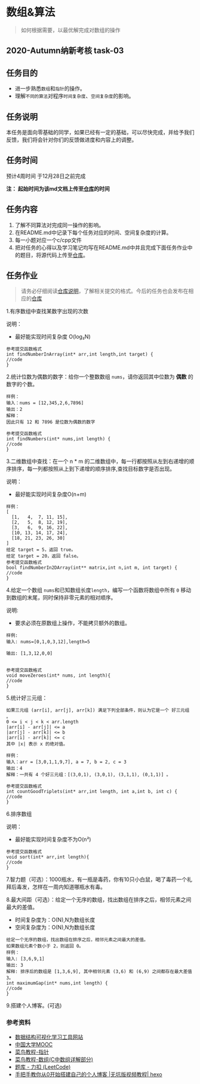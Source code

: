 # 数组&算法

> 如何根据需要，以最优解完成对数组的操作

## 2020-Autumn纳新考核 task-03

## 任务目的

- 进一步熟悉`数组`和`指针`的操作。
- 理解`不同的算法`对程序`时间复杂度`、`空间复杂度`的影响。

## 任务说明

本任务是面向零基础的同学，如果已经有一定的基础，可以尽快完成，并给予我们反馈，我们将会针对你们的反馈做进度和内容上的调整。

## 任务时间

预计4周时间
于12月28日之前完成

__注： 起始时间为该md文档上传至[仓库](https://github.com/TECHF5VE/TechMap)的时间__

## 任务内容

1. 了解不同算法对完成同一操作的影响。
2. 在README.md中记录下每个任务对应的时间、空间复杂度的计算。
3. 每一小题对应一个c/cpp文件
4. 把对任务的心得以及学习笔记均写在README.md中并且完成下面任务作业中的题目，将源代码上传至[仓库](https://github.com/TECHF5VE/TechMap-Works)。

## 任务作业

>请务必仔细阅读[仓库说明](https://github.com/TECHF5VE/TechMap-Works/blob/master/README.md)，了解相关提交的格式。今后的任务也会发布在相应的[仓库](https://github.com/TECHF5VE/TechMap)

1.有序数组中查找某数字出现的次数

说明：

- 最好能实现时间复杂度 O(log₂N)

```
参考提交函数格式
int findNumberInArray(int* arr,int length,int target) {
//code
}
```

2.统计位数为偶数的数字：给你一个整数数组 `nums`，请你返回其中位数为 **偶数** 的数字的个数。

```
样例：
输入：nums = [12,345,2,6,7896]
输出：2
解释：
因此只有 12 和 7896 是位数为偶数的数字

参考提交函数格式
int findNumbers(int* nums,int length) {
//code
}
```

3.二维数组中查找：在一个 n * m 的二维数组中，每一行都按照从左到右递增的顺序排序，每一列都按照从上到下递增的顺序排序,查找目标数字是否出现。

说明：

- 最好能实现时间复杂度O(n+m)

```
样例：
[
  [1,   4,  7, 11, 15],
  [2,   5,  8, 12, 19],
  [3,   6,  9, 16, 22],
  [10, 13, 14, 17, 24],
  [18, 21, 23, 26, 30]
]
给定 target = 5，返回 true。
给定 target = 20，返回 false。
参考提交函数格式
bool findNumberIn2DArray(int** matrix,int n,int m, int target) {
//code
}
```

4.给定一个数组 `nums`和已知数组长度`length`，编写一个函数将数组中所有 `0` 移动到数组的末尾，同时保持非零元素的相对顺序。

   说明:

   - 要求必须在原数组上操作，不能拷贝额外的数组。

   ```
样例:
输入: nums=[0,1,0,3,12],length=5

输出: [1,3,12,0,0]


参考提交函数格式
void moveZeroes(int* nums, int length){
//code
}

   ```

5.统计好三元组：

```
如果三元组 (arr[i], arr[j], arr[k]) 满足下列全部条件，则认为它是一个 好三元组 。
0 <= i < j < k < arr.length
|arr[i] - arr[j]| <= a
|arr[j] - arr[k]| <= b
|arr[i] - arr[k]| <= c
其中 |x| 表示 x 的绝对值。

样例：
输入：arr = [3,0,1,1,9,7], a = 7, b = 2, c = 3
输出：4
解释：一共有 4 个好三元组：[(3,0,1), (3,0,1), (3,1,1), (0,1,1)] 。

参考提交函数格式
int countGoodTriplets(int* arr,int length, int a,int b, int c) {
//code
}
```

6.排序数组

说明：

- 最好能实现时间复杂度不为O(n²)

```
参考提交函数格式
void sort(int* arr,int length){
//code
}
```

7.智力题（可选）：1000瓶水，有一瓶是毒药，你有10只小白鼠，喝了毒药一个礼拜后毒发，怎样在一周内知道哪瓶水有毒。

8.最大间距（可选）：给定一个无序的数组，找出数组在排序之后，相邻元素之间最大的差值。

- 时间复杂度为：O(N),N为数组长度
- 空间复杂度为：O(N),N为数组长度

```
给定一个无序的数组，找出数组在排序之后，相邻元素之间最大的差值。
如果数组元素个数小于 2，则返回 0。
样例：
输入: [3,6,9,1]
输出: 3
解释: 排序后的数组是 [1,3,6,9], 其中相邻元素 (3,6) 和 (6,9) 之间都存在最大差值 3。
int maximumGap(int* nums,int length) {
//code
}
```

9.搭建个人博客。(可选)

### 参考资料

- [数据结构可视化学习工具网站](https://visualgo.net/zh)
- [中国大学MOOC](https://www.icourse163.org/)
- [菜鸟教程-指针](https://www.runoob.com/cprogramming/c-pointers.html)
- [菜鸟教程-数组(C中数组详解部分)](https://www.runoob.com/cprogramming/c-arrays.html)
- [题库 - 力扣 (LeetCode) ](https://leetcode-cn.com/problemset/all/)
- [手把手教你从0开始搭建自己的个人博客 |无坑版视频教程| hexo](https://www.bilibili.com/video/av44544186?from=search&seid=9598797698914573217)

